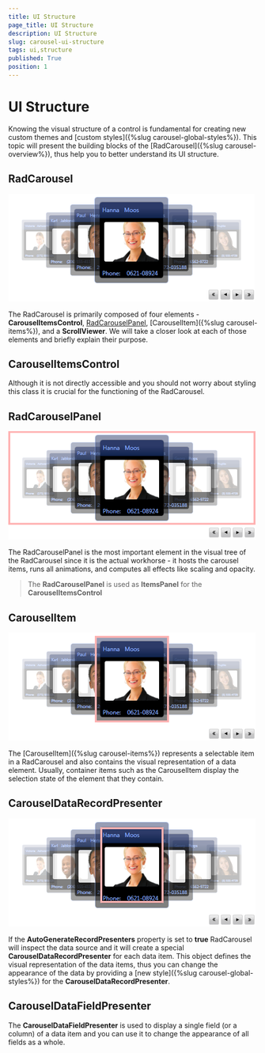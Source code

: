 ```yaml
---
title: UI Structure
page_title: UI Structure
description: UI Structure
slug: carousel-ui-structure
tags: ui,structure
published: True
position: 1
---
```


# UI Structure

Knowing the visual structure of a control is fundamental for creating new custom themes and [custom styles]({%slug carousel-global-styles%}). This topic will present the building blocks of the [RadCarousel]({%slug carousel-overview%}), thus help you to better understand its UI structure.

##  RadCarousel
 ![](images/radCarousel.png)

The RadCarousel is primarily composed of four elements - __CarouselItemsControl__, [RadCarouselPanel](#radcarouselpanel), [CarouselItem]({%slug carousel-items%}), and a __ScrollViewer__.
We will take a closer look at each of those elements and briefly explain their purpose. 

## CarouselItemsControl

Although it is not directly accessible and you should not worry about styling this class it is crucial for the functioning of the RadCarousel.

## RadCarouselPanel 
   ![](images/radCarouselPanel.png)

The RadCarouselPanel is the most important element in the visual tree of the RadCarousel since it is the actual workhorse - it hosts the carousel items, runs all animations, and computes all effects like scaling and opacity. 

>The __RadCarouselPanel__ is used as __ItemsPanel__ for the __CarouselItemsControl__

## CarouselItem
 ![](images/carouselItem.png)

The [CarouselItem]({%slug carousel-items%}) represents a selectable item in a RadCarousel and also contains the visual representation of a data element. Usually, container items such as the CarouselItem display the selection state of the element that they contain.

## CarouselDataRecordPresenter

![](images/carouselDataRecordPresenter.png)

If the __AutoGenerateRecordPresenters__ property is set to __true__ RadCarousel will inspect the data source and it will create a special __CarouselDataRecordPresenter__ for each data item. This object defines the visual representation of the data items, thus you can change the appearance of the data by providing a [new style]({%slug carousel-global-styles%}) for the __CarouselDataRecordPresenter__.

## CarouselDataFieldPresenter

The __CarouselDataFieldPresenter__ is used to display a single field (or a column) of a data item and you can use it to change the appearance of all fields as a whole.
